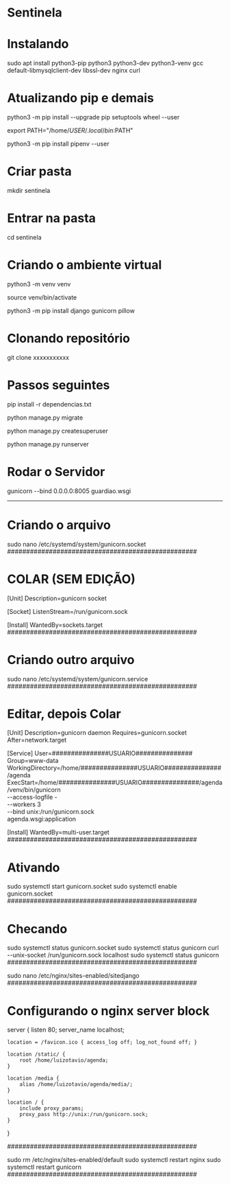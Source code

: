 # Sentinela

# Instalando
sudo apt install python3-pip python3 python3-dev python3-venv gcc default-libmysqlclient-dev libssl-dev nginx curl

# Atualizando pip e demais
python3 -m pip install --upgrade pip setuptools wheel --user

export PATH="/home/$USER/.local/bin:$PATH"

python3 -m pip install pipenv --user

# Criar pasta
mkdir sentinela

# Entrar na pasta
cd sentinela

# Criando o ambiente virtual
python3 -m venv venv

source venv/bin/activate

python3 -m pip install django gunicorn pillow

# Clonando repositório
git clone xxxxxxxxxxx

# Passos seguintes

pip install -r dependencias.txt

python manage.py migrate

python manage.py createsuperuser

python manage.py runserver

# Rodar o Servidor

gunicorn --bind 0.0.0.0:8005 guardiao.wsgi



-----------------------------------------------------------------------------


# Criando o arquivo
sudo nano /etc/systemd/system/gunicorn.socket
##################################################

# COLAR (SEM EDIÇÃO)
[Unit]
Description=gunicorn socket

[Socket]
ListenStream=/run/gunicorn.sock

[Install]
WantedBy=sockets.target
##################################################

# Criando outro arquivo
sudo nano /etc/systemd/system/gunicorn.service
##################################################

# Editar, depois Colar
[Unit]
Description=gunicorn daemon
Requires=gunicorn.socket
After=network.target

[Service]
User=###############USUARIO###############
Group=www-data
WorkingDirectory=/home/###############USUARIO###############/agenda
ExecStart=/home/###############USUARIO###############/agenda/venv/bin/gunicorn \
          --access-logfile - \
          --workers 3 \
          --bind unix:/run/gunicorn.sock \
          agenda.wsgi:application

[Install]
WantedBy=multi-user.target
##################################################

# Ativando
sudo systemctl start gunicorn.socket
sudo systemctl enable gunicorn.socket
##################################################

# Checando
sudo systemctl status gunicorn.socket
sudo systemctl status gunicorn
curl --unix-socket /run/gunicorn.sock localhost
sudo systemctl status gunicorn
##################################################

sudo nano /etc/nginx/sites-enabled/sitedjango
##################################################

# Configurando o nginx server block
server {
    listen 80;
    server_name localhost;

    location = /favicon.ico { access_log off; log_not_found off; }
    
    location /static/ {
        root /home/luizotavio/agenda;
    }

    location /media {
        alias /home/luizotavio/agenda/media/;
    }

    location / {
        include proxy_params;
        proxy_pass http://unix:/run/gunicorn.sock;
    }
}

##################################################

sudo rm /etc/nginx/sites-enabled/default
sudo systemctl restart nginx
sudo systemctl restart gunicorn
##################################################

